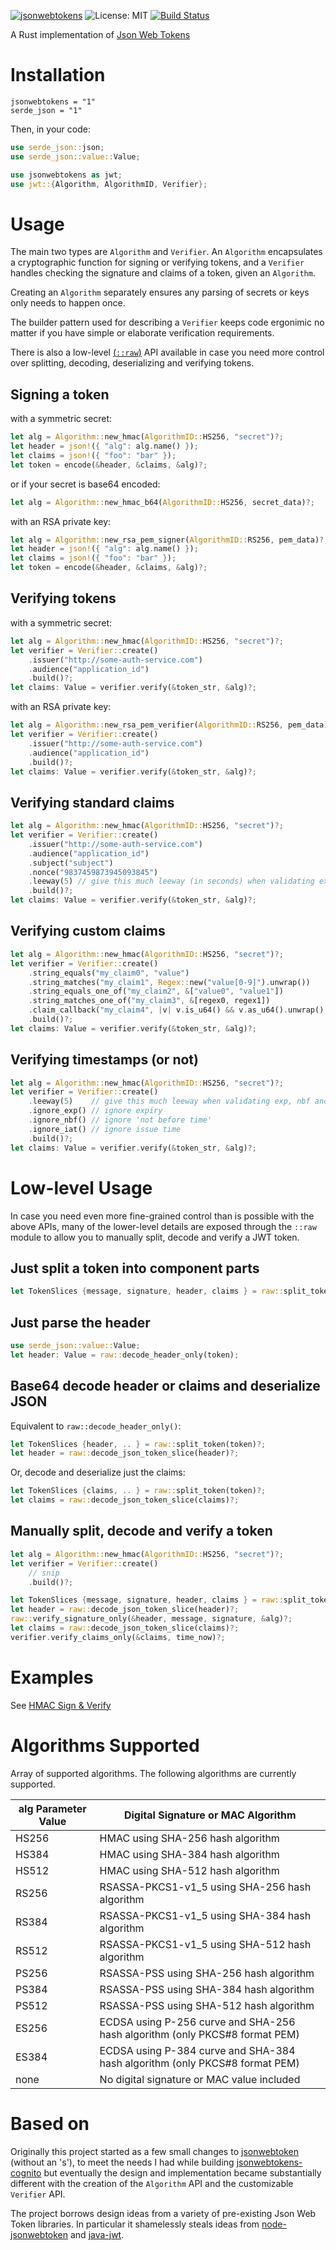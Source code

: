 [![jsonwebtokens](https://img.shields.io/crates/v/jsonwebtokens?style=flat-square)](https://crates.io/crates/jsonwebtokens)
![License: MIT](https://img.shields.io/badge/License-MIT-blue.svg)
[![Build Status](https://travis-ci.org/rib/jsonwebtokens.svg)](https://travis-ci.org/rib/jsonwebtokens)


A Rust implementation of [Json Web Tokens](https://tools.ietf.org/html/rfc7519)

# Installation

```
jsonwebtokens = "1"
serde_json = "1"
```

Then, in your code:
```rust
use serde_json::json;
use serde_json::value::Value;

use jsonwebtokens as jwt;
use jwt::{Algorithm, AlgorithmID, Verifier};
```

# Usage

The main two types are `Algorithm` and `Verifier`. An `Algorithm` encapsulates
a cryptographic function for signing or verifying tokens, and a `Verifier`
handles checking the signature and claims of a token, given an `Algorithm`.

Creating an `Algorithm` separately ensures any parsing of secrets or keys only
needs to happen once.

The builder pattern used for describing a `Verifier` keeps code ergonimic no
matter if you have simple or elaborate verification requirements.

There is also a low-level [(`::raw`)](#Low-level-Usage) API available in
case you need more control over splitting, decoding, deserializing and
verifying tokens.

## Signing a token

with a symmetric secret:
```rust
let alg = Algorithm::new_hmac(AlgorithmID::HS256, "secret")?;
let header = json!({ "alg": alg.name() });
let claims = json!({ "foo": "bar" });
let token = encode(&header, &claims, &alg)?;
```
or if your secret is base64 encoded:
```rust
let alg = Algorithm::new_hmac_b64(AlgorithmID::HS256, secret_data)?;
```

with an RSA private key:
```rust
let alg = Algorithm::new_rsa_pem_signer(AlgorithmID::RS256, pem_data)?;
let header = json!({ "alg": alg.name() });
let claims = json!({ "foo": "bar" });
let token = encode(&header, &claims, &alg)?;
```

## Verifying tokens

with a symmetric secret:
```rust
let alg = Algorithm::new_hmac(AlgorithmID::HS256, "secret")?;
let verifier = Verifier::create()
    .issuer("http://some-auth-service.com")
    .audience("application_id")
    .build()?;
let claims: Value = verifier.verify(&token_str, &alg)?;
```

with an RSA private key:
```rust
let alg = Algorithm::new_rsa_pem_verifier(AlgorithmID::RS256, pem_data)?;
let verifier = Verifier::create()
    .issuer("http://some-auth-service.com")
    .audience("application_id")
    .build()?;
let claims: Value = verifier.verify(&token_str, &alg)?;
```

## Verifying standard claims
```rust
let alg = Algorithm::new_hmac(AlgorithmID::HS256, "secret")?;
let verifier = Verifier::create()
    .issuer("http://some-auth-service.com")
    .audience("application_id")
    .subject("subject")
    .nonce("9837459873945093845")
    .leeway(5) // give this much leeway (in seconds) when validating exp, nbf and iat claims
    .build()?;
let claims: Value = verifier.verify(&token_str, &alg)?;
```

## Verifying custom claims
```rust
let alg = Algorithm::new_hmac(AlgorithmID::HS256, "secret")?;
let verifier = Verifier::create()
    .string_equals("my_claim0", "value")
    .string_matches("my_claim1", Regex::new("value[0-9]").unwrap())
    .string_equals_one_of("my_claim2", &["value0", "value1"])
    .string_matches_one_of("my_claim3", &[regex0, regex1])
    .claim_callback("my_claim4", |v| v.is_u64() && v.as_u64().unwrap() == 1234)
    .build()?;
let claims: Value = verifier.verify(&token_str, &alg)?;
```

## Verifying timestamps (or not)
```rust
let alg = Algorithm::new_hmac(AlgorithmID::HS256, "secret")?;
let verifier = Verifier::create()
    .leeway(5)    // give this much leeway when validating exp, nbf and iat claims
    .ignore_exp() // ignore expiry
    .ignore_nbf() // ignore 'not before time'
    .ignore_iat() // ignore issue time
    .build()?;
let claims: Value = verifier.verify(&token_str, &alg)?;
```

# Low-level Usage

In case you need even more fine-grained control than is possible with the
above APIs, many of the lower-level details are exposed through the `::raw`
module to allow you to manually split, decode and verify a JWT token.


## Just split a token into component parts
```rust
let TokenSlices {message, signature, header, claims } = raw::split_token(token)?;
```

## Just parse the header
```rust
use serde_json::value::Value;
let header: Value = raw::decode_header_only(token);
```

## Base64 decode header or claims and deserialize JSON
Equivalent to `raw::decode_header_only()`:
```rust
let TokenSlices {header, .. } = raw::split_token(token)?;
let header = raw::decode_json_token_slice(header)?;
```

Or, decode and deserialize just the claims:
```rust
let TokenSlices {claims, .. } = raw::split_token(token)?;
let claims = raw::decode_json_token_slice(claims)?;
```

## Manually split, decode and verify a token
```rust
let alg = Algorithm::new_hmac(AlgorithmID::HS256, "secret")?;
let verifier = Verifier::create()
    // snip
    .build()?;

let TokenSlices {message, signature, header, claims } = raw::split_token(token)?;
let header = raw::decode_json_token_slice(header)?;
raw::verify_signature_only(&header, message, signature, &alg)?;
let claims = raw::decode_json_token_slice(claims)?;
verifier.verify_claims_only(&claims, time_now)?;
```

# Examples

See [HMAC Sign & Verify](examples/hmac_sign_and_verify.rs)

# Algorithms Supported

Array of supported algorithms. The following algorithms are currently supported.

alg Parameter Value | Digital Signature or MAC Algorithm
----------------|----------------------------
HS256 | HMAC using SHA-256 hash algorithm
HS384 | HMAC using SHA-384 hash algorithm
HS512 | HMAC using SHA-512 hash algorithm
RS256 | RSASSA-PKCS1-v1_5 using SHA-256 hash algorithm
RS384 | RSASSA-PKCS1-v1_5 using SHA-384 hash algorithm
RS512 | RSASSA-PKCS1-v1_5 using SHA-512 hash algorithm
PS256 | RSASSA-PSS using SHA-256 hash algorithm
PS384 | RSASSA-PSS using SHA-384 hash algorithm
PS512 | RSASSA-PSS using SHA-512 hash algorithm
ES256 | ECDSA using P-256 curve and SHA-256 hash algorithm (only PKCS#8 format PEM)
ES384 | ECDSA using P-384 curve and SHA-384 hash algorithm (only PKCS#8 format PEM)
none | No digital signature or MAC value included

# Based on

Originally this project started as a few small changes to
[jsonwebtoken](https://crates.io/crates/jsonwebtoken) (without an 's'), to
meet the needs I had while building
[jsonwebtokens-cognito](https://crates.io/crates/jsonwebtokens-cognito) but
eventually the design and implementation became substantially different with
the creation of the `Algorithm` API and the customizable `Verifier`
API.

The project borrows design ideas from a variety of pre-existing Json Web
Token libraries. In particular it shamelessly steals ideas from
[node-jsonwebtoken](https://github.com/auth0/node-jsonwebtoken) and
[java-jwt](https://github.com/auth0/java-jwt).
